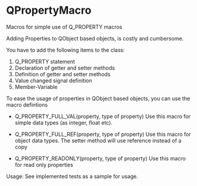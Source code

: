 # QPropertyMacro
Macros for simple use of Q_PROPERTY macros

Adding Properties to QObject based objects, is costly and cumbersome.

You have to add the following items to the class:

1. Q_PROPERTY statement
2. Declaration of getter and setter methods
3. Definition of getter and setter methods
4. Value changed signal definition
5. Member-Variable

To ease the usage of properties in QObject based objects,
you can use the macro defintions 

- Q_PROPERTY_FULL_VAL(property, type of property)
  Use this macro for simple data types (as integer, float etc).
  
- Q_PROPERTY_FULL_REF(property, type of property)
  Use this macro for object data types.
  The setter method will use reference instead of a copy
  
- Q_PROPERTY_READONLY(property, type of property)
  Use this macro for read only properties
  
Usage:
  See implemented tests as a sample for usage.
  
  
